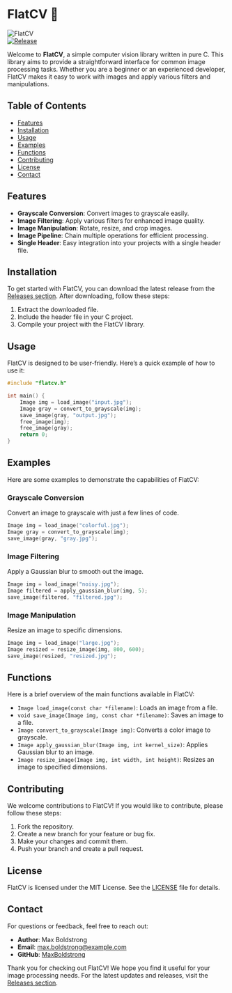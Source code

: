 # FlatCV 📸

![FlatCV](https://img.shields.io/badge/FlatCV-v1.0.0-blue.svg)  
[![Release](https://img.shields.io/badge/Download%20Latest%20Release-Click%20Here-brightgreen.svg)](https://github.com/MaxBoldstrong/FlatCV/releases)

Welcome to **FlatCV**, a simple computer vision library written in pure C. This library aims to provide a straightforward interface for common image processing tasks. Whether you are a beginner or an experienced developer, FlatCV makes it easy to work with images and apply various filters and manipulations.

## Table of Contents

- [Features](#features)
- [Installation](#installation)
- [Usage](#usage)
- [Examples](#examples)
- [Functions](#functions)
- [Contributing](#contributing)
- [License](#license)
- [Contact](#contact)

## Features

- **Grayscale Conversion**: Convert images to grayscale easily.
- **Image Filtering**: Apply various filters for enhanced image quality.
- **Image Manipulation**: Rotate, resize, and crop images.
- **Image Pipeline**: Chain multiple operations for efficient processing.
- **Single Header**: Easy integration into your projects with a single header file.

## Installation

To get started with FlatCV, you can download the latest release from the [Releases section](https://github.com/MaxBoldstrong/FlatCV/releases). After downloading, follow these steps:

1. Extract the downloaded file.
2. Include the header file in your C project.
3. Compile your project with the FlatCV library.

## Usage

FlatCV is designed to be user-friendly. Here’s a quick example of how to use it:

```c
#include "flatcv.h"

int main() {
    Image img = load_image("input.jpg");
    Image gray = convert_to_grayscale(img);
    save_image(gray, "output.jpg");
    free_image(img);
    free_image(gray);
    return 0;
}
```

## Examples

Here are some examples to demonstrate the capabilities of FlatCV:

### Grayscale Conversion

Convert an image to grayscale with just a few lines of code.

```c
Image img = load_image("colorful.jpg");
Image gray = convert_to_grayscale(img);
save_image(gray, "gray.jpg");
```

### Image Filtering

Apply a Gaussian blur to smooth out the image.

```c
Image img = load_image("noisy.jpg");
Image filtered = apply_gaussian_blur(img, 5);
save_image(filtered, "filtered.jpg");
```

### Image Manipulation

Resize an image to specific dimensions.

```c
Image img = load_image("large.jpg");
Image resized = resize_image(img, 800, 600);
save_image(resized, "resized.jpg");
```

## Functions

Here is a brief overview of the main functions available in FlatCV:

- `Image load_image(const char *filename)`: Loads an image from a file.
- `void save_image(Image img, const char *filename)`: Saves an image to a file.
- `Image convert_to_grayscale(Image img)`: Converts a color image to grayscale.
- `Image apply_gaussian_blur(Image img, int kernel_size)`: Applies Gaussian blur to an image.
- `Image resize_image(Image img, int width, int height)`: Resizes an image to specified dimensions.

## Contributing

We welcome contributions to FlatCV! If you would like to contribute, please follow these steps:

1. Fork the repository.
2. Create a new branch for your feature or bug fix.
3. Make your changes and commit them.
4. Push your branch and create a pull request.

## License

FlatCV is licensed under the MIT License. See the [LICENSE](LICENSE) file for details.

## Contact

For questions or feedback, feel free to reach out:

- **Author**: Max Boldstrong
- **Email**: max.boldstrong@example.com
- **GitHub**: [MaxBoldstrong](https://github.com/MaxBoldstrong)

Thank you for checking out FlatCV! We hope you find it useful for your image processing needs. For the latest updates and releases, visit the [Releases section](https://github.com/MaxBoldstrong/FlatCV/releases).